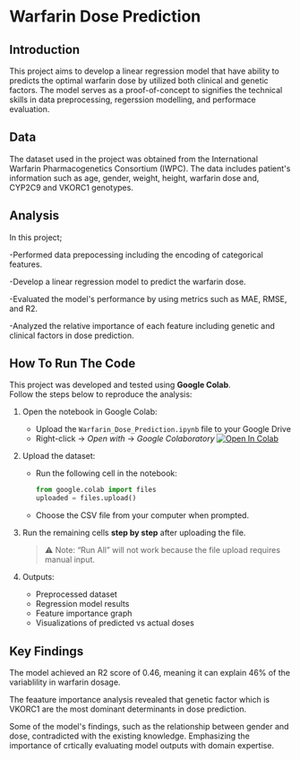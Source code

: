 # Warfarin Dose Prediction

## Introduction
This project aims to develop a linear regression model that have ability to predicts the optimal warfarin dose by utilized both clinical and genetic factors. The model serves as a proof-of-concept to signifies the technical skills in data preprocessing, regerssion modelling, and performace evaluation.

## Data
The dataset used in the project was obtained from the International Warfarin Pharmacogenetics Consortium (IWPC). The data includes patient's information such as age, gender, weight, height, warfarin dose and, CYP2C9 and VKORC1 genotypes.

## Analysis
In this project;

-Performed data prepocessing including the encoding of categorical features.

-Develop a linear regression model to predict the warfarin dose.

-Evaluated the model's performance by using metrics such as MAE, RMSE, and R2.

-Analyzed the relative importance of each feature including genetic and clinical factors in dose prediction.

## How To Run The Code

This project was developed and tested using **Google Colab**.  
Follow the steps below to reproduce the analysis:

1. Open the notebook in Google Colab:
   - Upload the `Warfarin_Dose_Prediction.ipynb` file to your Google Drive
   - Right-click → *Open with* → *Google Colaboratory*
   [![Open In Colab](https://colab.research.google.com/assets/colab-badge.svg)](https://colab.research.google.com/github/FarahYusri12/Warfarin-Dose-Prediction/blob/main/Warfarin_dosing(ML).ipynb)


2. Upload the dataset:
   - Run the following cell in the notebook:
     ```python
     from google.colab import files
     uploaded = files.upload()
     ```
   - Choose the CSV file from your computer when prompted.

3. Run the remaining cells **step by step** after uploading the file.
   > ⚠️ Note: “Run All” will not work because the file upload requires manual input.

4. Outputs:
   - Preprocessed dataset
   - Regression model results
   - Feature importance graph
   - Visualizations of predicted vs actual doses


## Key Findings
The model achieved an R2 score of 0.46, meaning it can explain 46% of the variablility in warfarin dosage.

The feaature importance analysis revealed that genetic factor which is VKORC1 are the most dominant determinants in dose prediction.

Some of the model's findings, such as the relationship between gender and dose, contradicted with the existing knowledge. Emphasizing the importance of crtically evaluating model outputs with domain expertise.

